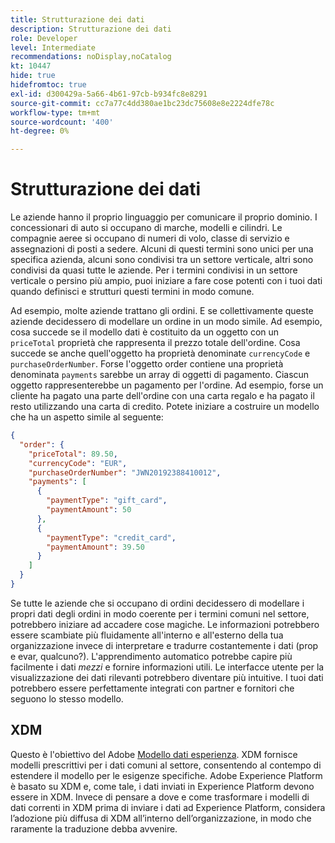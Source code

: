 ```yaml
---
title: Strutturazione dei dati
description: Strutturazione dei dati
role: Developer
level: Intermediate
recommendations: noDisplay,noCatalog
kt: 10447
hide: true
hidefromtoc: true
exl-id: d300429a-5a66-4b61-97cb-b934fc8e8291
source-git-commit: cc7a77c4dd380ae1bc23dc75608e8e2224dfe78c
workflow-type: tm+mt
source-wordcount: '400'
ht-degree: 0%

---
```


# Strutturazione dei dati

Le aziende hanno il proprio linguaggio per comunicare il proprio dominio. I concessionari di auto si occupano di marche, modelli e cilindri. Le compagnie aeree si occupano di numeri di volo, classe di servizio e assegnazioni di posti a sedere. Alcuni di questi termini sono unici per una specifica azienda, alcuni sono condivisi tra un settore verticale, altri sono condivisi da quasi tutte le aziende. Per i termini condivisi in un settore verticale o persino più ampio, puoi iniziare a fare cose potenti con i tuoi dati quando definisci e strutturi questi termini in modo comune.

Ad esempio, molte aziende trattano gli ordini. E se collettivamente queste aziende decidessero di modellare un ordine in un modo simile. Ad esempio, cosa succede se il modello dati è costituito da un oggetto con un `priceTotal` proprietà che rappresenta il prezzo totale dell&#39;ordine. Cosa succede se anche quell&#39;oggetto ha proprietà denominate `currencyCode` e `purchaseOrderNumber`. Forse l&#39;oggetto order contiene una proprietà denominata `payments` sarebbe un array di oggetti di pagamento. Ciascun oggetto rappresenterebbe un pagamento per l&#39;ordine. Ad esempio, forse un cliente ha pagato una parte dell&#39;ordine con una carta regalo e ha pagato il resto utilizzando una carta di credito. Potete iniziare a costruire un modello che ha un aspetto simile al seguente:

```json
{
  "order": {
    "priceTotal": 89.50,
    "currencyCode": "EUR",
    "purchaseOrderNumber": "JWN20192388410012",
    "payments": [
      {
        "paymentType": "gift_card",
        "paymentAmount": 50
      },
      {
        "paymentType": "credit_card",
        "paymentAmount": 39.50
      }
    ]
  }
}
```

Se tutte le aziende che si occupano di ordini decidessero di modellare i propri dati degli ordini in modo coerente per i termini comuni nel settore, potrebbero iniziare ad accadere cose magiche. Le informazioni potrebbero essere scambiate più fluidamente all&#39;interno e all&#39;esterno della tua organizzazione invece di interpretare e tradurre costantemente i dati (prop e evar, qualcuno?). L&#39;apprendimento automatico potrebbe capire più facilmente i dati _mezzi_ e fornire informazioni utili. Le interfacce utente per la visualizzazione dei dati rilevanti potrebbero diventare più intuitive. I tuoi dati potrebbero essere perfettamente integrati con partner e fornitori che seguono lo stesso modello.

## XDM

Questo è l&#39;obiettivo del Adobe [Modello dati esperienza](https://business.adobe.com/products/experience-platform/experience-data-model.html). XDM fornisce modelli prescrittivi per i dati comuni al settore, consentendo al contempo di estendere il modello per le esigenze specifiche. Adobe Experience Platform è basato su XDM e, come tale, i dati inviati in Experience Platform devono essere in XDM. Invece di pensare a dove e come trasformare i modelli di dati correnti in XDM prima di inviare i dati ad Experience Platform, considera l’adozione più diffusa di XDM all’interno dell’organizzazione, in modo che raramente la traduzione debba avvenire.
